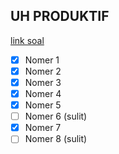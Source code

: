 ## UH PRODUKTIF

[link soal](https://mylms.smktelkom-mlg.sch.id/mod/assign/view.php?id=4905)

- [x] Nomer 1
- [x] Nomer 2
- [x] Nomer 3
- [x] Nomer 4
- [x] Nomer 5
- [ ] Nomer 6 (sulit)
- [x] Nomer 7
- [ ] Nomer 8 (sulit)